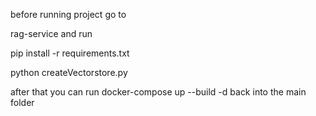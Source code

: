 before running project go to

rag-service and run 

pip install -r requirements.txt

python createVectorstore.py

after that you can run docker-compose up --build -d back into the main folder